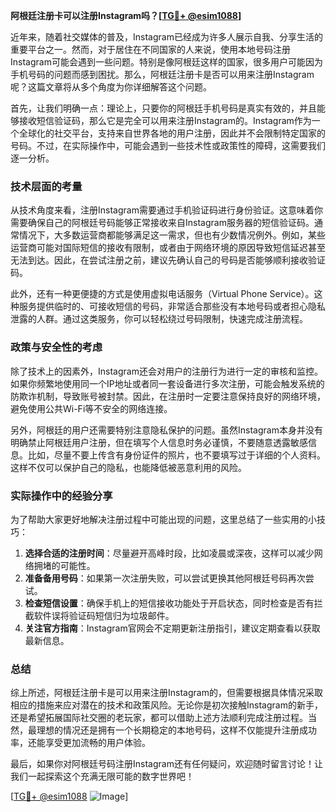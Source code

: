 **阿根廷注册卡可以注册Instagram吗？[[TG💪+ @esim1088](https://t.me/s/esim1088)]**

近年来，随着社交媒体的普及，Instagram已经成为许多人展示自我、分享生活的重要平台之一。然而，对于居住在不同国家的人来说，使用本地号码注册Instagram可能会遇到一些问题。特别是像阿根廷这样的国家，很多用户可能因为手机号码的问题而感到困扰。那么，阿根廷注册卡是否可以用来注册Instagram呢？这篇文章将从多个角度为你详细解答这个问题。

首先，让我们明确一点：理论上，只要你的阿根廷手机号码是真实有效的，并且能够接收短信验证码，那么它是完全可以用来注册Instagram的。Instagram作为一个全球化的社交平台，支持来自世界各地的用户注册，因此并不会限制特定国家的号码。不过，在实际操作中，可能会遇到一些技术性或政策性的障碍，这需要我们逐一分析。

### 技术层面的考量

从技术角度来看，注册Instagram需要通过手机验证码进行身份验证。这意味着你需要确保自己的阿根廷号码能够正常接收来自Instagram服务器的短信验证码。通常情况下，大多数运营商都能够满足这一需求，但也有少数情况例外。例如，某些运营商可能对国际短信的接收有限制，或者由于网络环境的原因导致短信延迟甚至无法到达。因此，在尝试注册之前，建议先确认自己的号码是否能够顺利接收验证码。

此外，还有一种更便捷的方式是使用虚拟电话服务（Virtual Phone Service）。这种服务提供临时的、可接收短信的号码，非常适合那些没有本地号码或者担心隐私泄露的人群。通过这类服务，你可以轻松绕过号码限制，快速完成注册流程。

### 政策与安全性的考虑

除了技术上的因素外，Instagram还会对用户的注册行为进行一定的审核和监控。如果你频繁地使用同一个IP地址或者同一套设备进行多次注册，可能会触发系统的防欺诈机制，导致账号被封禁。因此，在注册时一定要注意保持良好的网络环境，避免使用公共Wi-Fi等不安全的网络连接。

另外，阿根廷的用户还需要特别注意隐私保护的问题。虽然Instagram本身并没有明确禁止阿根廷用户注册，但在填写个人信息时务必谨慎，不要随意透露敏感信息。比如，尽量不要上传含有身份证件的照片，也不要填写过于详细的个人资料。这样不仅可以保护自己的隐私，也能降低被恶意利用的风险。

### 实际操作中的经验分享

为了帮助大家更好地解决注册过程中可能出现的问题，这里总结了一些实用的小技巧：

1. **选择合适的注册时间**：尽量避开高峰时段，比如凌晨或深夜，这样可以减少网络拥堵的可能性。
2. **准备备用号码**：如果第一次注册失败，可以尝试更换其他阿根廷号码再次尝试。
3. **检查短信设置**：确保手机上的短信接收功能处于开启状态，同时检查是否有拦截软件误将验证码短信归为垃圾邮件。
4. **关注官方指南**：Instagram官网会不定期更新注册指引，建议定期查看以获取最新信息。

### 总结

综上所述，阿根廷注册卡是可以用来注册Instagram的，但需要根据具体情况采取相应的措施来应对潜在的技术和政策风险。无论你是初次接触Instagram的新手，还是希望拓展国际社交圈的老玩家，都可以借助上述方法顺利完成注册过程。当然，最理想的情况还是拥有一个长期稳定的本地号码，这样不仅能提升注册成功率，还能享受更加流畅的用户体验。

最后，如果你对阿根廷号码注册Instagram还有任何疑问，欢迎随时留言讨论！让我们一起探索这个充满无限可能的数字世界吧！

[[TG💪+ @esim1088](https://t.me/s/esim1088) ![Image](https://i.postimg.cc/4NQfJmqS/Snipaste-2025-05-13-00-14-12.png)]